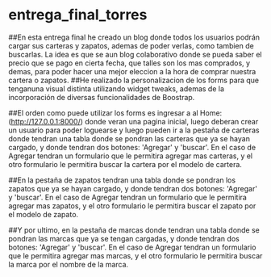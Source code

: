 # entrega_final_torres

##En esta entrega final he creado un blog donde todos los usuarios podrán cargar sus carteras y zapatos, ademas de poder verlas, como tambien de buscarlas. La idea es que se aun blog colaborativo donde se pueda saber el precio que se pago en cierta fecha, que talles son los mas comprados, y demas, para poder hacer una mejor eleccion a la hora de comprar nuestra cartera o zapatos.
##He realizado la personalizacion de los forms para que tenganuna visual distinta utilizando widget tweaks, ademas de la incorporación de diversas funcionalidades de Boostrap.

##El orden como puede utilizar los forms es ingresar a al Home: (http://127.0.0.1:8000/) donde veran una pagina inicial, luego deberan crear un usuario para poder loguearse y luego pueden ir a la pestaña de carteras donde tendran una tabla donde se pondran las carteras que ya se hayan cargado, y donde tendran dos botones: 'Agregar' y 'buscar'. En el caso de Agregar tendran un formulario que le permitira agregar mas carteras, y el otro formulario le permitira buscar la cartera por el modelo de cartera.

##En la pestaña de zapatos tendran una tabla donde se pondran los zapatos que ya se hayan cargado, y donde tendran dos botones: 'Agregar' y 'buscar'. En el caso de Agregar tendran un formulario que le permitira agregar mas zapatos, y el otro formulario le permitira buscar el zapato por el modelo de zapato.

##Y por ultimo, en la pestaña de marcas donde tendran una tabla donde se pondran las marcas que ya se tengan cargadas, y donde tendran dos botones: 'Agregar' y 'buscar'. En el caso de Agregar tendran un formulario que le permitira agregar mas marcas, y el otro formulario le permitira buscar la marca por el nombre de la marca.

